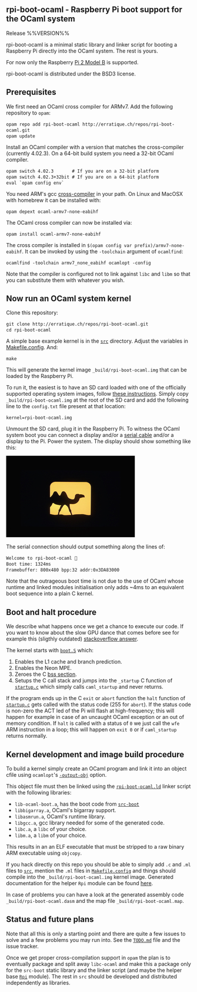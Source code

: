 rpi-boot-ocaml - Raspberry Pi boot support for the OCaml system
------------------------------------------------------------------------------
Release %%VERSION%%

rpi-boot-ocaml is a minimal static library and linker script for
booting a Raspberry Pi directly into the OCaml system. The rest is
yours.

For now only the Raspberry [Pi 2 Model B][1] is supported.

rpi-boot-ocaml is distributed under the BSD3 license.

[1]: https://www.raspberrypi.org/products/raspberry-pi-2-model-b/

## Prerequisites

We first need an OCaml cross compiler for ARMv7. Add the following
repository to `opam`:
```
opam repo add rpi-boot-ocaml http://erratique.ch/repos/rpi-boot-ocaml.git
opam update
```
Install an OCaml compiler with a version that matches the cross-compiler
(currently 4.02.3). On a 64-bit build system you need a 32-bit OCaml compiler.
```
opam switch 4.02.3       # If you are on a 32-bit platform
opam switch 4.02.3+32bit # If you are on a 64-bit platform
eval `opam config env`
```
You need ARM's gcc [cross-compiler][2] in your path. On Linux and
MacOSX with homebrew it can be installed with:
```
opam depext ocaml-armv7-none-eabihf
```
The OCaml cross compiler can now be installed via:
```
opam install ocaml-armv7-none-eabihf
```
The cross compiler is installed in `$(opam config var
prefix)/armv7-none-eabihf`. It can be invoked by using the
`-toolchain` argument of `ocamlfind`:
```
ocamlfind -toolchain armv7_none_eabihf ocamlopt -config
```
Note that the compiler is configured not to link against `libc` and
`libm` so that you can substitute them with whatever you wish.

[2]: (https://launchpad.net/gcc-arm-embedded)

## Now run an OCaml system kernel

Clone this repository:
```
git clone http://erratique.ch/repos/rpi-boot-ocaml.git
cd rpi-boot-ocaml
```
A simple base example kernel is in the [`src`](src) directory. Adjust the
variables in [Makefile.config](Makefile.config). And:
```
make
```
This will generate the kernel image `_build/rpi-boot-ocaml.img` that
can be loaded by the Raspberry Pi.

To run it, the easiest is to have an SD card loaded with one of the
officially supported operating system images, follow
[these instructions][3]. Simply copy `_build/rpi-boot-ocaml.img` at
the root of the SD card and add the following line to the `config.txt`
file present at that location:
```
kernel=rpi-boot-ocaml.img
```

Unmount the SD card, plug it in the Raspberry Pi. To witness the OCaml
system boot you can connect a display and/or a [serial cable][4]
and/or a display to the Pi. Power the system. The display should show
something like this:

![rpi-boot-ocaml greetings](doc/greet.jpg)

The serial connection should output something along the lines of:
```
Welcome to rpi-boot-ocaml 🐫
Boot time: 1324ms
Framebuffer: 800x480 bpp:32 addr:0x3DA83000
```
Note that the outrageous boot time is not due to the use of OCaml
whose runtime and linked modules initialisation only adds ~4ms to an
equivalent boot sequence into a plain C kernel.

[3]: https://www.raspberrypi.org/documentation/installation/installing-images/README.md
[4]: http://elinux.org/RPi_Serial_Connection

## Boot and halt procedure 

We describe what happens once we get a chance to execute our code. If
you want to know about the slow GPU dance that comes before see for
example this (sligthly outdated) [stackoverflow answer][5].

The kernel starts with [`boot.S`](src-boot/boot.S) which:

1. Enables the L1 cache and branch prediction.
2. Enables the Neon MPE.
3. Zeroes the C [bss section](https://en.wikipedia.org/wiki/.bss).
4. Setups the C call stack and jumps into the `_startup` C function of
   [`startup.c`](src-boot/startup.c) which simply calls
   `caml_startup` and never returns.

If the program ends up in the C `exit` or `abort` function the `halt`
function of [`startup.c`](src-boot/startup.c) gets called with the
status code (255 for `abort`). If the status code is non-zero the ACT
led of the Pi will flash at high-frequency; this will happen for
example in case of an uncaught OCaml exception or an out of memory
condition. If `halt` is called with a status of `0` we just call the
`wfe` ARM instruction in a loop; this will happen on `exit 0` or if
`caml_startup` returns normally.

[5]: http://raspberrypi.stackexchange.com/a/10595

## Kernel development and image build procedure

To build a kernel simply create an OCaml program and link it into an
object cfile using `ocamlopt`'s [`-output-obj`][6] option.

This object file must then be linked using the
[`rpi-boot-ocaml.ld`](rpi-boot-ocaml.ld) linker script with the
following libraries:

* `lib-ocaml-boot.a`, has the boot code from [`src-boot`](src-boot)
* `libbigarray.a`, OCaml's bigarray support.
* `libasmrun.a`, OCaml's runtime library.
* `libgcc.a`, gcc library needed for some of the generated code.
* `libc.a`, a `libc` of your choice.
* `libm.a`, a `libm` of your choice.

This results in an an ELF executable that must be stripped to a raw
binary ARM executable using `objcopy`.

If you hack directly on this repo you should be able to simply add
`.c` and `.ml` files to [`src`](src), mention the `.ml` files in
[`Makefile.config`](Makefile.config) and things should compile into
the `_build/rpi-boot-ocaml.img` kernel image. Generated documentation
for the helper `Rpi` module can be found
[here](http://erratique.ch/software/rpi-boot-ocaml/doc/Rpi.html).

In case of problems you can have a look at the generated assembly code
`_build/rpi-boot-ocaml.dasm` and the map file
`_build/rpi-boot-ocaml.map`.

[6]: http://caml.inria.fr/pub/docs/manual-ocaml/intfc.html#sec454

## Status and future plans

Note that all this is only a starting point and there are quite a few
issues to solve and a few problems you may run into. See the
[`TODO.md`](TODO.md) file and the issue tracker.

Once we get proper cross-compilation support in `opam` the plan is to
eventually package and split away `libc-ocaml` and make this a package
only for the `src-boot` static library and the linker script (and
maybe the helper base [`Rpi`](`src/rpi.mli`) module).  The rest in
`src` should be developed and distributed independently as libraries.

